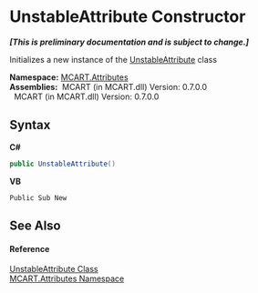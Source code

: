 # UnstableAttribute Constructor 
 _**\[This is preliminary documentation and is subject to change.\]**_

Initializes a new instance of the <a href="aab17248-473e-4698-1b4f-94c33e116ea7">UnstableAttribute</a> class

**Namespace:**&nbsp;<a href="149c1cbf-2082-5e41-e423-c506e9b98202">MCART.Attributes</a><br />**Assemblies:**&nbsp;&nbsp;MCART (in MCART.dll) Version: 0.7.0.0<br />&nbsp;&nbsp;MCART (in MCART.dll) Version: 0.7.0.0<br />

## Syntax

**C#**<br />
``` C#
public UnstableAttribute()
```

**VB**<br />
``` VB
Public Sub New
```


## See Also


#### Reference
<a href="aab17248-473e-4698-1b4f-94c33e116ea7">UnstableAttribute Class</a><br /><a href="149c1cbf-2082-5e41-e423-c506e9b98202">MCART.Attributes Namespace</a><br />